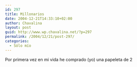 ```yaml
---
id: 297
title: Millonarios
date: 2004-12-21T14:33:10+02:00
author: Chavalina
layout: post
guid: http://www.wp.chavalina.net/?p=297
permalink: /2004/12/21/post-297/
categories:
  - Sólo mío
---
```

Por primera vez en mi vida he comprado (yo) una papeleta de 2